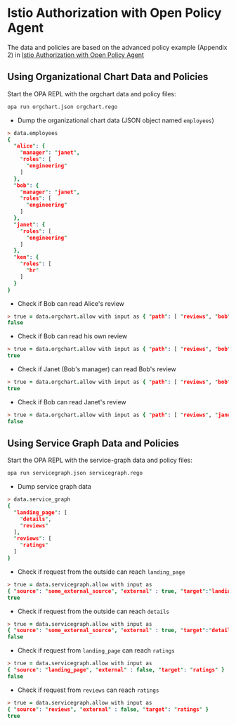 # Istio Authorization with Open Policy Agent

The data and policies are based on the advanced policy example (Appendix 2) in [Istio Authorization with Open Policy Agent](https://docs.google.com/document/d/1U2XFmah7tYdmC5lWkk3D43VMAAQ0xkBatKmohf90ICA)

## Using Organizational Chart Data and Policies

Start the OPA REPL with the orgchart data and policy files:

```sh
opa run orgchart.json orgchart.rego
```

* Dump the organizational chart data (JSON object named `employees`)

```prolog
> data.employees
{
  "alice": {
    "manager": "janet",
    "roles": [
      "engineering"
    ]
  },
  "bob": {
    "manager": "janet",
    "roles": [
      "engineering"
    ]
  },
  "janet": {
    "roles": [
      "engineering"
    ]
  },
  "ken": {
    "roles": [
      "hr"
    ]
  }
}
```

* Check if Bob can read Alice's review

```prolog
> true = data.orgchart.allow with input as { "path": [ "reviews", "bob"], "user": "alice" }
false
```

* Check if Bob can read his own review

```prolog
> true = data.orgchart.allow with input as { "path": [ "reviews", "bob"], "user": "bob" }
true
```

* Check if Janet (Bob's manager) can read Bob's review

```prolog
> true = data.orgchart.allow with input as { "path": [ "reviews", "bob"], "user": "janet" }
true
```

* Check if Bob can read Janet's review

```prolog
> true = data.orgchart.allow with input as { "path": [ "reviews", "janet"], "user": "bob" }
false
```

## Using Service Graph Data and Policies

Start the OPA REPL with the service-graph data and policy files:

```sh
opa run servicegraph.json servicegraph.rego
```

* Dump service graph data

```prolog
> data.service_graph
{
  "landing_page": [
    "details",
    "reviews"
  ],
  "reviews": [
    "ratings"
  ]
}
```

* Check if request from the outside can reach `landing_page`

```prolog
> true = data.servicegraph.allow with input as
{ "source": "some_external_source", "external" : true, "target":"landing_page" }
true
```

* Check if request from the outside can reach `details`

```prolog
> true = data.servicegraph.allow with input as
{ "source": "some_external_source", "external" : true, "target":"details" }
false
```

* Check if request from `landing_page` can reach `ratings`

```prolog
> true = data.servicegraph.allow with input as
{ "source": "landing_page", "external" : false, "target": "ratings" }
false
```

* Check if request from `reviews` can reach `ratings`

```prolog
> true = data.servicegraph.allow with input as
{ "source": "reviews", "external" : false, "target": "ratings" }
true
```